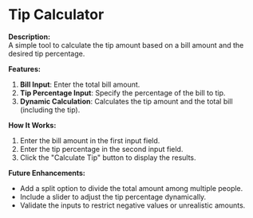 # Tip Calculator  

**Description:**  
A simple tool to calculate the tip amount based on a bill amount and the desired tip percentage.

**Features:**  
1. **Bill Input**: Enter the total bill amount.  
2. **Tip Percentage Input**: Specify the percentage of the bill to tip.  
3. **Dynamic Calculation**: Calculates the tip amount and the total bill (including the tip).  

**How It Works:**  
1. Enter the bill amount in the first input field.  
2. Enter the tip percentage in the second input field.  
3. Click the "Calculate Tip" button to display the results.  

**Future Enhancements:**  
- Add a split option to divide the total amount among multiple people.  
- Include a slider to adjust the tip percentage dynamically.  
- Validate the inputs to restrict negative values or unrealistic amounts.  
